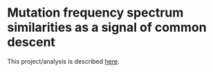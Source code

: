 # Mutation frequency spectrum similarities as a signal of common descent

This project/analysis is described [here](https://www.ibstedt.net/skapelsebok/mutation-frequency-spectrum).

